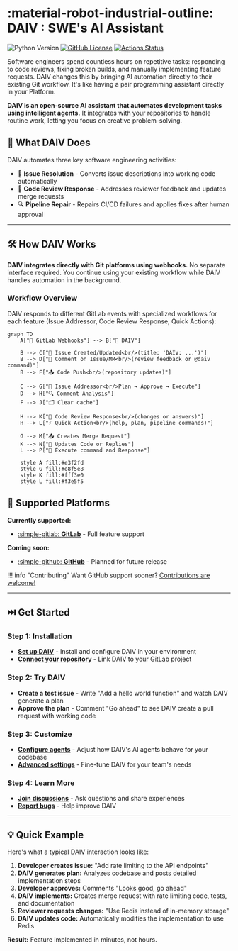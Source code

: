 # **:material-robot-industrial-outline: DAIV** : SWE's AI Assistant

![Python Version](https://img.shields.io/python/required-version-toml?tomlFilePath=https%3A%2F%2Fraw.githubusercontent.com%2Fsrtab%2Fdaiv%2Fmain%2Fpyproject.toml)
[![GitHub License](https://img.shields.io/github/license/srtab/daiv)](https://github.com/srtab/daiv/blob/main/LICENSE)
[![Actions Status](https://github.com/srtab/daiv/actions/workflows/ci.yml/badge.svg)](https://github.com/srtab/daiv/actions)

Software engineers spend countless hours on repetitive tasks: responding to code reviews, fixing broken builds, and manually implementing feature requests. DAIV changes this by bringing AI automation directly to their existing Git workflow. It's like having a pair programming assistant directly in your Platform.

**DAIV is an open-source AI assistant that automates development tasks using intelligent agents.** It integrates with your repositories to handle routine work, letting you focus on creative problem-solving.

## 🎯 What DAIV Does

DAIV automates three key software engineering activities:

- 🚀 **Issue Resolution** - Converts issue descriptions into working code automatically
- 🔄 **Code Review Response** - Addresses reviewer feedback and updates merge requests
- 🔍 **Pipeline Repair** - Repairs CI/CD failures and applies fixes after human approval

---

## 🛠️ How DAIV Works

**DAIV integrates directly with Git platforms using webhooks.** No separate interface required. You continue using your existing workflow while DAIV handles automation in the background.

### Workflow Overview

DAIV responds to different GitLab events with specialized workflows for each feature (Issue Addressor, Code Review Response, Quick Actions):

```mermaid
graph TD
    A["🔔 GitLab Webhooks"] --> B["🤖 DAIV"]

    B --> C["📝 Issue Created/Updated<br/>(title: 'DAIV: ...')"]
    B --> D["💬 Comment on Issue/MR<br/>(review feedback or @daiv command)"]
    B --> F["📤 Code Push<br/>(repository updates)"]

    C --> G["🚀 Issue Addressor<br/>Plan → Approve → Execute"]
    D --> H["🔍 Comment Analysis"]
    F --> J["🗂️ Clear cache"]

    H --> K["💬 Code Review Response<br/>(changes or answers)"]
    H --> L["⚡ Quick Action<br/>(help, plan, pipeline commands)"]

    G --> M["📤 Creates Merge Request"]
    K --> N["📝 Updates Code or Replies"]
    L --> P["💬 Execute command and Response"]

    style A fill:#e3f2fd
    style G fill:#e8f5e8
    style K fill:#fff3e0
    style L fill:#f3e5f5
```

## 🔌 Supported Platforms

**Currently supported:**

- [:simple-gitlab: **GitLab**](https://gitlab.com) - Full feature support

**Coming soon:**

- [:simple-github: **GitHub**](https://github.com) - Planned for future release

!!! info "Contributing"
    Want GitHub support sooner? [Contributions are welcome!](https://github.com/srtab/daiv/discussions)

---

## ⏭️ Get Started

### **Step 1: Installation**
- **[Set up DAIV](getting-started/up-and-running.md)** - Install and configure DAIV in your environment
- **[Connect your repository](getting-started/configuration.md)** - Link DAIV to your GitLab project

### **Step 2: Try DAIV**
- **Create a test issue** - Write "Add a hello world function" and watch DAIV generate a plan
- **Approve the plan** - Comment "Go ahead" to see DAIV create a pull request with working code

### **Step 3: Customize**
- **[Configure agents](ai-agents/overview.md)** - Adjust how DAIV's AI agents behave for your codebase
- **[Advanced settings](configuration/yaml-config.md)** - Fine-tune DAIV for your team's needs

### **Step 4: Learn More**
- **[Join discussions](https://github.com/srtab/daiv/discussions)** - Ask questions and share experiences
- **[Report bugs](https://github.com/srtab/daiv/issues)** - Help improve DAIV

---

## 💡 Quick Example

Here's what a typical DAIV interaction looks like:

1. **Developer creates issue:** "Add rate limiting to the API endpoints"
2. **DAIV generates plan:** Analyzes codebase and posts detailed implementation steps
3. **Developer approves:** Comments "Looks good, go ahead"
4. **DAIV implements:** Creates merge request with rate limiting code, tests, and documentation
5. **Reviewer requests changes:** "Use Redis instead of in-memory storage"
6. **DAIV updates code:** Automatically modifies the implementation to use Redis

**Result:** Feature implemented in minutes, not hours.
